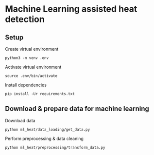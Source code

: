 # Machine Learning assisted heat detection

## Setup

Create virtual environment
```
python3 -m venv .env
```
Activate virtual environment
```
source .env/bin/activate
```
Install dependencies
```
pip install -Ur requirements.txt
```

## Download & prepare data for machine learning

Download data
```
python ml_heat/data_loading/get_data.py
```
Perform preprocessing & data cleaning
```
python ml_heat/preprocessing/transform_data.py
```
